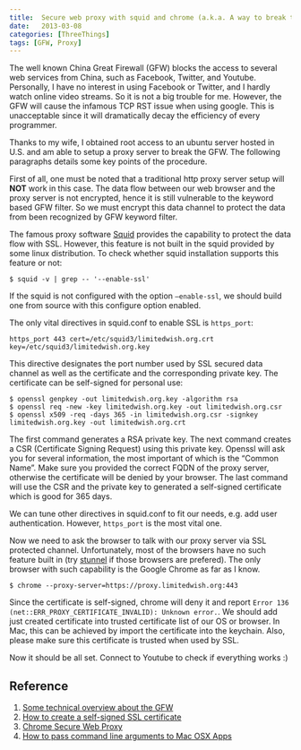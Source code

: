 ```yaml
---
title:  Secure web proxy with squid and chrome (a.k.a. A way to break the GFW)
date:   2013-03-08
categories: [ThreeThings]
tags: [GFW, Proxy]
---
```


The well known China Great Firewall (GFW) blocks the access to several
web services from China, such as Facebook, Twitter, and Youtube.
Personally, I have no interest in using Facebook or Twitter, and I
hardly watch online video streams. So it is not a big trouble for me.
However, the GFW will cause the infamous TCP RST issue when using
google. This is unacceptable since it will dramatically decay the
efficiency of every programmer.

<!-- more -->

Thanks to my wife, I obtained root access to an ubuntu server hosted
in U.S. and am able to setup a proxy server to break the GFW. The
following paragraphs details some key points of the procedure.

First of all, one must be noted that a traditional http proxy server
setup will **NOT** work in this case. The data flow between our web
browser and the proxy server is not encrypted, hence it is still
vulnerable to the keyword based GFW filter. So we must encrypt this
data channel to protect the data from been recognized by GFW keyword
filter.

The famous proxy software [Squid](http://www.squid-cache.org) provides
the capability to protect the data flow with SSL. However, this
feature is not built in the squid provided by some linux
distribution. To check whether squid installation supports this
feature or not:

~~~
$ squid -v | grep -- '--enable-ssl'
~~~

If the squid is not configured with the option `–enable-ssl`, we
should build one from source with this configure option enabled.

The only vital directives in squid.conf to enable SSL is `https_port`:

~~~
https_port 443 cert=/etc/squid3/limitedwish.org.crt key=/etc/squid3/limitedwish.org.key
~~~

This directive designates the port number used by SSL secured data
channel as well as the certificate and the corresponding private
key. The certificate can be self-signed for personal use:

~~~
$ openssl genpkey -out limitedwish.org.key -algorithm rsa
$ openssl req -new -key limitedwish.org.key -out limitedwish.org.csr
$ openssl x509 -req -days 365 -in limitedwish.org.csr -signkey limitedwish.org.key -out limitedwish.org.crt
~~~

The first command generates a RSA private key. The next command
creates a CSR (Certificate Signing Request) using this private
key. Openssl will ask you for several information, the most important
of which is the “Common Name”. Make sure you provided the correct FQDN
of the proxy server, otherwise the certificate will be denied by your
browser. The last command will use the CSR and the private key to
generated a self-signed certificate which is good for 365 days.

We can tune other directives in squid.conf to fit our needs, e.g. add
user authentication. However, `https_port` is the most vital one.

Now we need to ask the browser to talk with our proxy server via SSL
protected channel. Unfortunately, most of the browsers have no such
feature built in (try [stunnel](https://www.stunnel.org) if those
browsers are prefered). The only browser with such capability is the
Google Chrome as far as I know.

~~~
$ chrome --proxy-server=https://proxy.limitedwish.org:443
~~~

Since the certificate is self-signed, chrome will deny it and report
`Error 136 (net::ERR_PROXY_CERTIFICATE_INVALID): Unknown error.`. We
should add just created certificate into trusted certificate list of
our OS or browser. In Mac, this can be achieved by import the
certificate into the keychain. Also, please make sure this certificate
is trusted when used by SSL.

Now it should be all set. Connect to Youtube to check if everything
works :)

## Reference

1. [Some technical overview about the GFW](http://wiki.keso.cn/Home/across-the-gfw-s-technology-and-control-method)
2. [How to create a self-signed SSL certificate](http://www.akadia.com/services/ssh_test_certificate.html)
3. [Chrome Secure Web Proxy](http://www.chromium.org/developers/design-documents/secure-web-proxy)
4. [How to pass command line arguments to Mac OSX Apps](http://superuser.com/questions/271678/how-do-i-pass-command-line-arguments-to-dock-items)
